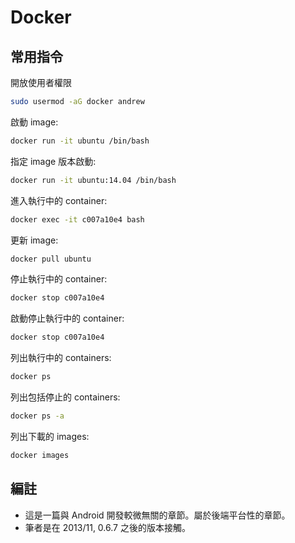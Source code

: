 # Docker

## 常用指令

開放使用者權限

```bash
sudo usermod -aG docker andrew
```

啟動 image:

```bash
docker run -it ubuntu /bin/bash
```

指定 image 版本啟動:

```bash
docker run -it ubuntu:14.04 /bin/bash
```

進入執行中的 container:

```bash
docker exec -it c007a10e4 bash
```

更新 image:

```bash
docker pull ubuntu
```

停止執行中的 container:

```bash
docker stop c007a10e4
```

啟動停止執行中的 container:

```bash
docker stop c007a10e4
```

列出執行中的 containers:

```bash
docker ps
```

列出包括停止的 containers:

```bash
docker ps -a
```

列出下載的 images:

```bash
docker images
```

## 編註

* 這是一篇與 Android 開發較微無關的章節。屬於後端平台性的章節。
* 筆者是在 2013/11, 0.6.7 之後的版本接觸。
